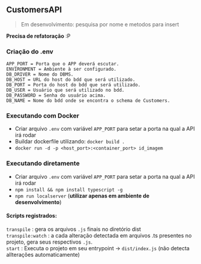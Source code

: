 ## CustomersAPI  
> Em desenvolvimento: pesquisa por nome e metodos para insert  

**Precisa de refatoração** :P

### Criação do .env
```
APP_PORT = Porta que o APP deverá escutar.
ENVIRONMENT = Ambiente à ser configurado.
DB_DRIVER = Nome do DBMS.
DB_HOST = URL do host do bdd que será utilizado.
DB_PORT = Porta do host do bdd que será utilizado.
DB_USER = Usuário que será utilizado no bdd.
DB_PASSWORD = Senha do usuário acima.
DB_NAME = Nome do bdd onde se encontra o schema de Customers.
```

### Executando com Docker

- Criar arquivo `.env` com variável `APP_PORT` para setar a porta na qual a API irá rodar
- Buildar dockerfile utilizando: `docker build .`
- `docker run -d -p <host_port>:<container_port> id_imagem`

### Executando diretamente

- Criar arquivo `.env` com variável `APP_PORT` para setar a porta na qual a API irá rodar
- `npm install && npm install typescript -g`
- `npm run localserver` (**utilizar apenas em ambiente de desenvolvimento**)

#### Scripts registrados:
`transpile` : gera os arquivos `.js` finais no diretório dist  
`transpile:watch` : a cada alteração detectada em arquivos .ts presentes no projeto, gera seus respectivos `.js`.  
`start` : Executa o projeto em seu entrypoint -> `dist/index.js` (não detecta allterações automaticamente)  

